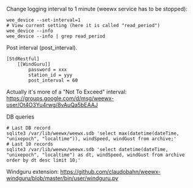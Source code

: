 Change logging interval to 1 minute (weewx service has to be stopped):
```
wee_device --set-interval=1
# View current setting (here it is called "read_period")
wee_device --info
wee_device --info | grep read_period
```

Post interval (post_interval).
```
[StdRestful]
    [[WindGuru]]
        password = xxx
        station_id = yyy
        post_interval = 60
```
Actually it's more of a "Not To Exceed" interval:
https://groups.google.com/d/msg/weewx-user/Ot4O3Yu4rwg/8vAuQa5bEAAJ

DB queries
```
# Last DB record
sqlite3 /var/lib/weewx/weewx.sdb 'select max(datetime(dateTime, "unixepoch", "localtime")), windSpeed, windGust from archive;'
# Last 10 records
sqlite3 /var/lib/weewx/weewx.sdb 'select datetime(dateTime, "unixepoch", "localtime") as dt, windSpeed, windGust from archive order by dt desc limit 10;'
```

Windguru extension: https://github.com/claudobahn/weewx-windguru/blob/master/bin/user/windguru.py
